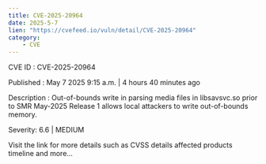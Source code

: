 ```yaml
---
title: CVE-2025-20964
date: 2025-5-7
lien: "https://cvefeed.io/vuln/detail/CVE-2025-20964"
category:
    - CVE
---
```


CVE ID : CVE-2025-20964

Published :  May 7
2025
9:15 a.m. | 4 hours
40 minutes ago

Description : Out-of-bounds write in parsing media files in libsavsvc.so prior to SMR May-2025 Release 1 allows local attackers to write out-of-bounds memory.

Severity: 6.6 | MEDIUM

Visit the link for more details
such as CVSS details
affected products
timeline
and more...
